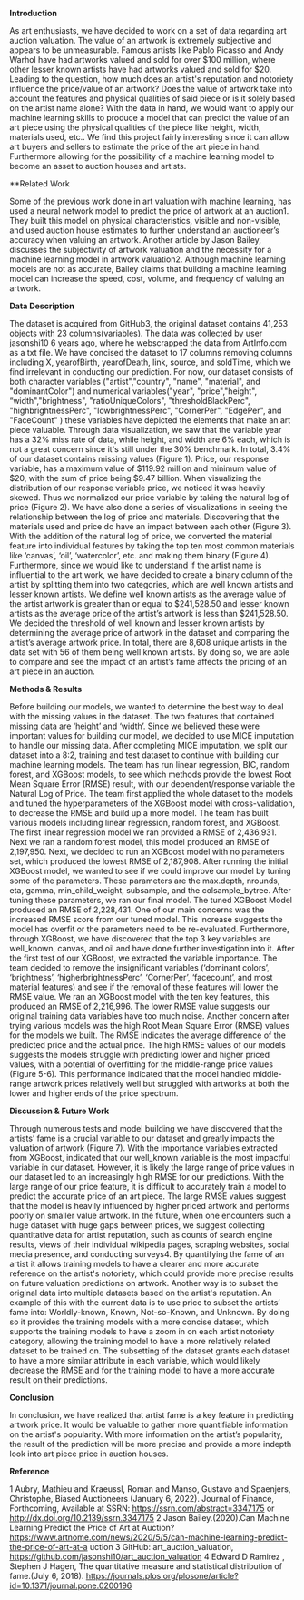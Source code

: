 **Introduction**

As art enthusiasts, we have decided to work on a set of data regarding art auction
valuation. The value of an artwork is extremely subjective and appears to be
unmeasurable. Famous artists like Pablo Picasso and Andy Warhol have had artworks
valued and sold for over $100 million, where other lesser known artists have had
artworks valued and sold for $20. Leading to the question, how much does an artist's
reputation and notoriety influence the price/value of an artwork? Does the value of
artwork take into account the features and physical qualities of said piece or is it solely
based on the artist name alone? With the data in hand, we would want to apply our
machine learning skills to produce a model that can predict the value of an art piece
using the physical qualities of the piece like height, width, materials used, etc.. We find
this project fairly interesting since it can allow art buyers and sellers to estimate the
price of the art piece in hand. Furthermore allowing for the possibility of a machine
learning model to become an asset to auction houses and artists.

**Related Work

Some of the previous work done in art valuation with machine learning, has used a
neural network model to predict the price of artwork at an auction1. They built this
model on physical characteristics, visible and non-visible, and used auction house
estimates to further understand an auctioneer’s accuracy when valuing an artwork.
Another article by Jason Bailey, discusses the subjectivity of artwork valuation and the
necessity for a machine learning model in artwork valuation2. Although machine
learning models are not as accurate, Bailey claims that building a machine learning
model can increase the speed, cost, volume, and frequency of valuing an artwork.

**Data Description**

The dataset is acquired from GitHub3, the original dataset contains 41,253 objects with
23 columns(variables). The data was collected by user jasonshi10 6 years ago, where he
webscrapped the data from ArtInfo.com as a txt file. We have concised the dataset to 17
columns removing columns including X, yearofBirth, yearofDeath, link, source, and soldTime, which we find irrelevant in conducting our prediction. For now, our dataset
consists of both character variables ("artist","country", "name", "material", and
"dominantColor") and numerical variables("year", "price","height", “width","brightness",
"ratioUniqueColors", "thresholdBlackPerc", "highbrightnessPerc", "lowbrightnessPerc",
"CornerPer", "EdgePer", and "FaceCount" ) these variables have depicted the elements that
make an art piece valuable. Through data visualization, we saw that the variable year
has a 32% miss rate of data, while height, and width are 6% each, which is not a great
concern since it's still under the 30% benchmark. In total, 3.4% of our dataset contains
missing values (Figure 1).
Price, our response variable, has a maximum value of $119.92 million and minimum
value of $20, with the sum of price being $9.47 billion. When visualizing the
distribution of our response variable price, we noticed it was heavily skewed. Thus we
normalized our price variable by taking the natural log of price (Figure 2). We have also
done a series of visualizations in seeing the relationship between the log of price and
materials. Discovering that the materials used and price do have an impact between
each other (Figure 3).
With the addition of the natural log of price, we converted the material feature into
individual features by taking the top ten most common materials like ‘canvas’, ‘oil’,
‘watercolor’, etc. and making them binary (Figure 4).
Furthermore, since we would like to understand if the artist name is influential to the
art work, we have decided to create a binary column of the artist by splitting them into
two categories, which are well known artists and lesser known artists. We define well
known artists as the average value of the artist artwork is greater than or equal to
$241,528.50 and lesser known artists as the average price of the artist’s artwork is less
than $241,528.50. We decided the threshold of well known and lesser known artists by
determining the average price of artwork in the dataset and comparing the artist’s
average artwork price. In total, there are 8,608 unique artists in the data set with 56 of
them being well known artists. By doing so, we are able to compare and see the impact
of an artist’s fame affects the pricing of an art piece in an auction.

**Methods & Results**

Before building our models, we wanted to determine the best way to deal with the
missing values in the dataset. The two features that contained missing data are ‘height’
and ‘width’. Since we believed these were important values for building our model, we
decided to use MICE imputation to handle our missing data. After completing MICE
imputation, we split our dataset into a 8:2, training and test dataset to continue with
building our machine learning models.
The team has run linear regression, BIC, random forest, and XGBoost models, to see
which methods provide the lowest Root Mean Square Error (RMSE) result, with our
dependent/response variable the Natural Log of Price. The team first applied the whole
dataset to the models and tuned the hyperparameters of the XGBoost model with
cross-validation, to decrease the RMSE and build up a more model.
The team has built various models including linear regression, random forest, and
XGBoost. The first linear regression model we ran provided a RMSE of 2,436,931. Next
we ran a random forest model, this model produced an RMSE of 2,197,950. Next, we
decided to run an XGBoost model with no parameters set, which produced the lowest
RMSE of 2,187,908.
After running the initial XGBoost model, we wanted to see if we could improve our
model by tuning some of the parameters. These parameters are the max.depth, nrounds,
eta, gamma, min_child_weight, subsample, and the colsample_bytree. After tuning
these parameters, we ran our final model. The tuned XGBoost Model produced an
RMSE of 2,228,431. One of our main concerns was the increased RMSE score from our
tuned model. This increase suggests the model has overfit or the parameters need to be
re-evaluated.
Furthermore, through XGBoost, we have discovered that the top 3 key variables are
well_known, canvas, and oil and have done further investigation into it. After the first
test of our XGBoost, we extracted the variable importance. The team decided to remove
the insignificant variables (‘dominant colors’, ‘brightness’, ‘higherbrightnessPerc’,
‘CornerPer’, ‘facecount’, and most material features) and see if the removal of these
features will lower the RMSE value. We ran an XGBoost model with the ten key features,
this produced an RMSE of 2,216,996. The lower RMSE value suggests our original
training data variables have too much noise.
Another concern after trying various models was the high Root Mean Square Error
(RMSE) values for the models we built. The RMSE indicates the average difference of
the predicted price and the actual price. The high RMSE values of our models suggests
the models struggle with predicting lower and higher priced values, with a potential of
overfitting for the middle-range price values (Figure 5-6). This performance indicated
that the model handled middle-range artwork prices relatively well but struggled with
artworks at both the lower and higher ends of the price spectrum.

**Discussion & Future Work**

Through numerous tests and model building we have discovered that the artists’ fame is
a crucial variable to our dataset and greatly impacts the valuation of artwork (Figure 7).
With the importance variables extracted from XGBoost, indicated that our well_known
variable is the most impactful variable in our dataset.
However, it is likely the large range of price values in our dataset led to an increasingly
high RMSE for our predictions. With the large range of our price feature, it is difficult to
accurately train a model to predict the accurate price of an art piece. The large RMSE
values suggest that the model is heavily influenced by higher priced artwork and
performs poorly on smaller value artwork.
In the future, when one encounters such a huge dataset with huge gaps between prices,
we suggest collecting quantitative data for artist reputation, such as counts of search
engine results, views of their individual wikipedia pages, scraping websites, social media
presence, and conducting surveys4. By quantifying the fame of an artist it allows
training models to have a clearer and more accurate reference on the artist's notoriety,
which could provide more precise results on future valuation predictions on artwork.
Another way is to subset the original data into multiple datasets based on the artist's
reputation. An example of this with the current data is to use price to subset the artists’
fame into: Worldly-known, Known, Not-so-Known, and Unknown. By doing so it
provides the training models with a more concise dataset, which supports the training
models to have a zoom in on each artist notoriety category, allowing the training model
to have a more relatively related dataset to be trained on. The subsetting of the dataset
grants each dataset to have a more similar attribute in each variable, which would likely
decrease the RMSE and for the training model to have a more accurate result on their
predictions.

**Conclusion**

In conclusion, we have realized that artist fame is a key feature in predicting artwork
price. It would be valuable to gather more quantifiable information on the artist's
popularity. With more information on the artist’s popularity, the result of the prediction
will be more precise and provide a more indepth look into art piece price in auction
houses.

**Reference**

1 Aubry, Mathieu and Kraeussl, Roman and Manso, Gustavo and Spaenjers, Christophe, Biased
Auctioneers (January 6, 2022). Journal of Finance, Forthcoming, Available at SSRN:
https://ssrn.com/abstract=3347175 or http://dx.doi.org/10.2139/ssrn.3347175
2 Jason Bailey.(2020).Can Machine Learning Predict the Price of Art at Auction?
https://www.artnome.com/news/2020/5/5/can-machine-learning-predict-the-price-of-art-at-a
uction
3 GitHub: art_auction_valuation, https://github.com/jasonshi10/art_auction_valuation
4 Edward D Ramirez , Stephen J Hagen, The quantitative measure and statistical distribution of
fame.(July 6, 2018). https://journals.plos.org/plosone/article?id=10.1371/journal.pone.0200196

